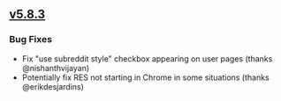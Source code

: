 ## [v5.8.3](https://github.com/honestbleeps/Reddit-Enhancement-Suite/releases/v5.8.3)


### Bug Fixes

- Fix "use subreddit style" checkbox appearing on user pages (thanks @nishanthvijayan)
- Potentially fix RES not starting in Chrome in some situations (thanks @erikdesjardins)
